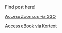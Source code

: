 

Find post here!

[Access Zoom.us via SSO](./post/Access-Zoom.us-via-SSO/)

[Access eBook via Kortext](./post/Access-eBook-via-Kortext/)